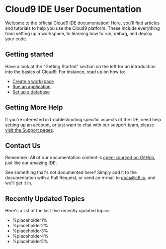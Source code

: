 # Cloud9 IDE User Documentation

Welcome to the official Cloud9 IDE documentation! Here, you'll find articles and tutorials to help you use the Cloud9 platform. These include everything from setting up a workspace, to learning how to run, debug, and deploy your code.

<!--Don't forget to check out [our YouTube channel](http://www.youtube.com/user/c9ide/videos?flow=grid&view=1) which contains videos describing many of the features of the IDE, as well as providing additional tutorials. Our videos are also available on relevant documentation pages.-->

## Getting started

Have a look at the "Getting Started" section on the left for an introduction into the basics of Cloud9.
For instance, read up on how to:

* [Create a workspace](create_a_workspace.html)
* [Run an application](run_an_application.html)
* [Set up a database](setup_a_database.html) 

## Getting More Help

If you're interested in troubleshooting specific aspects of the IDE, need help setting up an account, or just want to chat with our support team, please [visit the Support pages](https://support.c9.io).

## Contact Us

Remember: All of our documentation content is [open-sourced on GitHub](https://github.com/c9/docs.c9.io), just like our amazing IDE.

See something that's not documented here? Simply add it to the documentation with a Pull Request, or send an e-mail to <a href="mailto:docs@c9.io">docs@c9.io</a>, and we'll get it in.

## Recently Updated Topics

Here's a list of the last five recently updated topics:

* %placeholder1%
* %placeholder2%
* %placeholder3%
* %placeholder4%
* %placeholder5%
